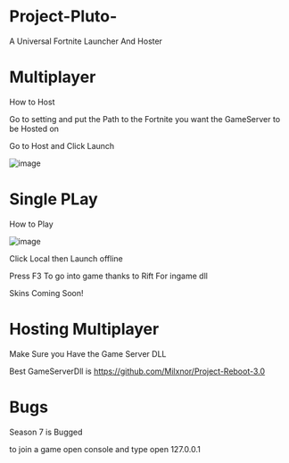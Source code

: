 # Project-Pluto-

A Universal Fortnite Launcher And Hoster

# Multiplayer 


How to Host

Go to setting and put the Path to the Fortnite you want the GameServer to be Hosted on

Go to Host and Click Launch 


![image](https://github.com/Oxuu1/Project-Pluto/assets/65877374/11b64373-c02a-46d0-9051-d958293e02f3)

# Single PLay


How to Play 

![image](https://github.com/Oxuu1/Project-Pluto/assets/65877374/dc0926f2-67b6-48e7-bea2-99cd5d1e8cd0)

Click Local then Launch offline

Press F3 To go into game thanks to Rift For ingame dll

Skins Coming Soon!

# Hosting Multiplayer


Make Sure you Have the Game Server DLL 

Best GameServerDll is https://github.com/Milxnor/Project-Reboot-3.0


# Bugs 

Season 7 is Bugged 

to join a game open console and type open 127.0.0.1

